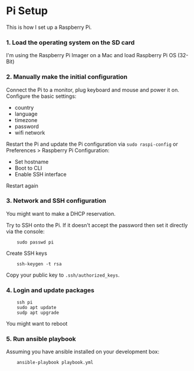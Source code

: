 # Pi Setup

This is how I set up a Raspberry Pi.

### 1. Load the operating system on the SD card

I'm using the Raspberry Pi Imager on a Mac and load Raspberry Pi OS (32-Bit)

### 2. Manually make the initial configuration

Connect the Pi to a monitor, plug keyboard and mouse and power it on. Configure the basic settings:

- country
- language
- timezone
- password
- wifi network

Restart the Pi and update the Pi configuration via `sudo raspi-config` or Preferences > Raspberry Pi Configuration:

- Set hostname
- Boot to CLI
- Enable SSH interface

Restart again

### 3. Network and SSH configuration

You might want to make a DHCP reservation.

Try to SSH onto the Pi. If it doesn't accept the password then set it directly via the console:

        sudo passwd pi

Create SSH keys

        ssh-keygen -t rsa

Copy your public key to `.ssh/authorized_keys`.

### 4. Login and update packages

        ssh pi
        sudo apt update
        sudp apt upgrade

You might want to reboot

### 5. Run ansible playbook

Assuming you have ansible installed on your development box:

        ansible-playbook playbook.yml
